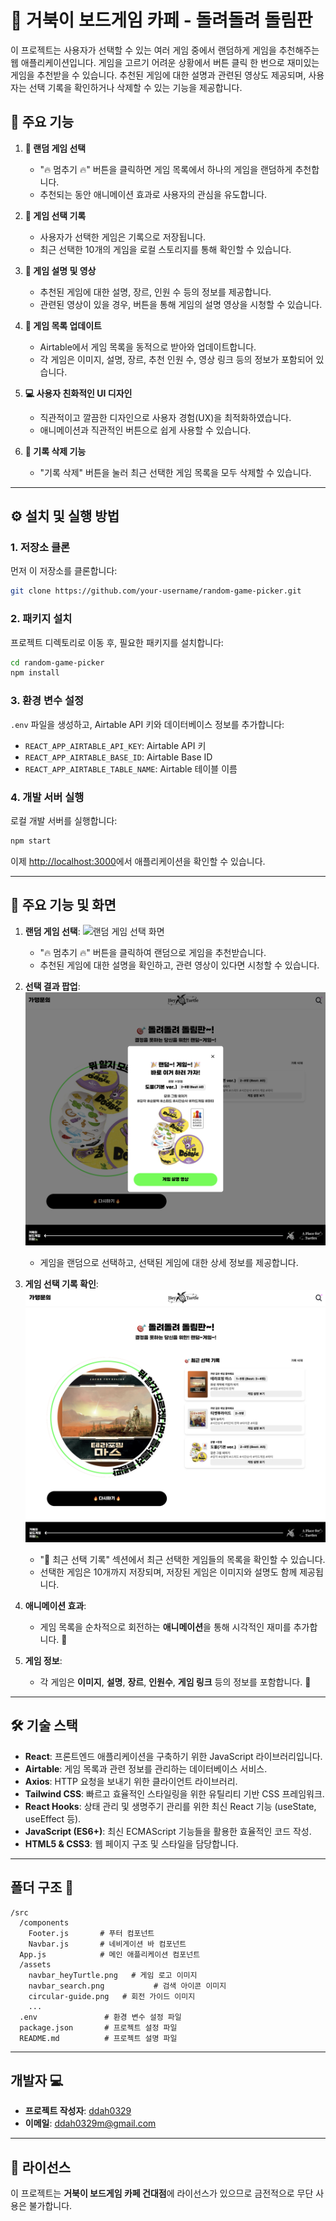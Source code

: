 # 🎲 거북이 보드게임 카페 - 돌려돌려 돌림판

이 프로젝트는 사용자가 선택할 수 있는 여러 게임 중에서 랜덤하게 게임을 추천해주는 웹 애플리케이션입니다. 게임을 고르기 어려운 상황에서 버튼 클릭 한 번으로 재미있는 게임을 추천받을 수 있습니다. 추천된 게임에 대한 설명과 관련된 영상도 제공되며, 사용자는 선택 기록을 확인하거나 삭제할 수 있는 기능을 제공합니다.

## 📸 주요 기능

1. **🎯 랜덤 게임 선택**

   - "🔥 멈추기 🔥" 버튼을 클릭하면 게임 목록에서 하나의 게임을 랜덤하게 추천합니다.
   - 추천되는 동안 애니메이션 효과로 사용자의 관심을 유도합니다.

2. **📜 게임 선택 기록**

   - 사용자가 선택한 게임은 기록으로 저장됩니다.
   - 최근 선택한 10개의 게임을 로컬 스토리지를 통해 확인할 수 있습니다.

3. **🎥 게임 설명 및 영상**

   - 추천된 게임에 대한 설명, 장르, 인원 수 등의 정보를 제공합니다.
   - 관련된 영상이 있을 경우, 버튼을 통해 게임의 설명 영상을 시청할 수 있습니다.

4. **🔄 게임 목록 업데이트**

   - Airtable에서 게임 목록을 동적으로 받아와 업데이트합니다.
   - 각 게임은 이미지, 설명, 장르, 추천 인원 수, 영상 링크 등의 정보가 포함되어 있습니다.

5. **💻 사용자 친화적인 UI 디자인**

   - 직관적이고 깔끔한 디자인으로 사용자 경험(UX)을 최적화하였습니다.
   - 애니메이션과 직관적인 버튼으로 쉽게 사용할 수 있습니다.

6. **🧹 기록 삭제 기능**
   - "기록 삭제" 버튼을 눌러 최근 선택한 게임 목록을 모두 삭제할 수 있습니다.

---

## ⚙️ 설치 및 실행 방법

### 1. 저장소 클론

먼저 이 저장소를 클론합니다:

```bash
git clone https://github.com/your-username/random-game-picker.git
```

### 2. 패키지 설치

프로젝트 디렉토리로 이동 후, 필요한 패키지를 설치합니다:

```bash
cd random-game-picker
npm install
```

### 3. 환경 변수 설정

`.env` 파일을 생성하고, Airtable API 키와 데이터베이스 정보를 추가합니다:

- `REACT_APP_AIRTABLE_API_KEY`: Airtable API 키
- `REACT_APP_AIRTABLE_BASE_ID`: Airtable Base ID
- `REACT_APP_AIRTABLE_TABLE_NAME`: Airtable 테이블 이름

### 4. 개발 서버 실행

로컬 개발 서버를 실행합니다:

```bash
npm start
```

이제 [http://localhost:3000](http://localhost:3000)에서 애플리케이션을 확인할 수 있습니다.

---

## 🚀 주요 기능 및 화면

1. **랜덤 게임 선택**:
   ![랜덤 게임 선택 화면](public/assets/readme_main.gif)

   - "🔥 멈추기 🔥" 버튼을 클릭하여 랜덤으로 게임을 추천받습니다.
   - 추천된 게임에 대한 설명을 확인하고, 관련 영상이 있다면 시청할 수 있습니다.

2. **선택 결과 팝업**:
   ![결과 팝업](public/assets/readme_select.png)

   - 게임을 랜덤으로 선택하고, 선택된 게임에 대한 상세 정보를 제공합니다.

3. **게임 선택 기록 확인**:
   ![선택 기록](public/assets/readme_history.png)

   - "🎯 최근 선택 기록" 섹션에서 최근 선택한 게임들의 목록을 확인할 수 있습니다.
   - 선택한 게임은 10개까지 저장되며, 저장된 게임은 이미지와 설명도 함께 제공됩니다.

4. **애니메이션 효과**:

   - 게임 목록을 순차적으로 회전하는 **애니메이션**을 통해 시각적인 재미를 추가합니다. 🔄

5. **게임 정보**:
   - 각 게임은 **이미지**, **설명**, **장르**, **인원수**, **게임 링크** 등의 정보를 포함합니다. 📜

---

## 🛠️ 기술 스택

- **React**: 프론트엔드 애플리케이션을 구축하기 위한 JavaScript 라이브러리입니다.
- **Airtable**: 게임 목록과 관련 정보를 관리하는 데이터베이스 서비스.
- **Axios**: HTTP 요청을 보내기 위한 클라이언트 라이브러리.
- **Tailwind CSS**: 빠르고 효율적인 스타일링을 위한 유틸리티 기반 CSS 프레임워크.
- **React Hooks**: 상태 관리 및 생명주기 관리를 위한 최신 React 기능 (useState, useEffect 등).
- **JavaScript (ES6+)**: 최신 ECMAScript 기능들을 활용한 효율적인 코드 작성.
- **HTML5 & CSS3**: 웹 페이지 구조 및 스타일을 담당합니다.

---

## 폴더 구조 📂

```
/src
  /components
    Footer.js       # 푸터 컴포넌트
    Navbar.js       # 네비게이션 바 컴포넌트
  App.js            # 메인 애플리케이션 컴포넌트
  /assets
    navbar_heyTurtle.png   # 게임 로고 이미지
    navbar_search.png           # 검색 아이콘 이미지
    circular-guide.png   # 회전 가이드 이미지
    ...
  .env               # 환경 변수 설정 파일
  package.json       # 프로젝트 설정 파일
  README.md          # 프로젝트 설명 파일
```

---

## 개발자 💻

- **프로젝트 작성자**: [ddah0329](https://github.com/ddah0329)
- **이메일**: ddah0329m@gmail.com

---

## 📜 라이선스

이 프로젝트는 **거북이 보드게임 카페 건대점**에 라이선스가 있으므로 금전적으로 무단 사용은 불가합니다.
